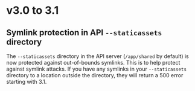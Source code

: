 # v3.0 to 3.1

## Symlink protection in API `--staticassets` directory

The `--staticassets` directory in the API server (`/app/shared` by default) is now protected against out-of-bounds 
symlinks. This is to help protect against symlink attacks. If you have any symlinks in your `--staticassets` directory
to a location outside the directory, they will return a 500 error starting with 3.1.
